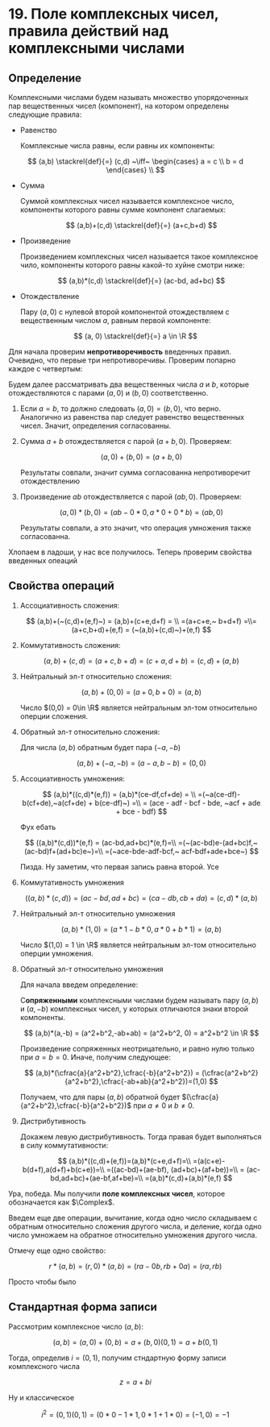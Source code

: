 # 19. Поле комплексных чисел, правила действий над комплексными числами

## Определение

Комплексными числами будем называть множество упорядоченных пар вещественных чисел (компонент), на котором определены следующие правила:

- Равенство
    
    Комплексные числа равны, если равны их компоненты:
    

$$
(a,b) \stackrel{def}{=} (c,d) ~\iff~ \begin{cases}
   a = c \\
   b = d
\end{cases} \\ 
$$

- Сумма
    
    Суммой комплексных чисел называется комплексное число, компоненты которого равны сумме компонент слагаемых:
    
    $$
    (a,b)+(c,d) \stackrel{def}{=} (a+c,b+d) 
    $$
    
- Произведение
    
    Произведением комплексных чисел называется такое комплексное чило, компоненты которого равны какой-то хуйне смотри ниже:
    
    $$
    (a,b)*(c,d) \stackrel{def}{=} (ac-bd, ad+bc)
    $$
    
- Отождествление
    
    Пару $(a,0)$ с нулевой второй компонентой отождествляем с вещественным числом $a$, равным первой компоненте:
    

$$
(a, 0) \stackrel{def}{=}  a \in \R
$$

Для начала проверим **непротиворечивость** введенных правил. Очевидно, что первые три непротиворечивы. Проверим попарно каждое с четвертым:

Будем далее рассматривать два вещественных числа $a$ и $b$, которые отождествляются с парами $(a, 0)$ и $(b, 0)$  соответственно.

1. Если $a = b$, то должно следовать $(a, 0) = (b, 0)$, что верно. Аналогично из равенства пар следует равенство вещественных чисел. Значит, определения согласованны.
2. Сумма $a+b$ отождествляется с парой $(a+b, 0)$. Проверяем:
    
    $$
    (a,0) + (b,0) = (a+b,0)
    $$
    
      Результаты совпали, значит сумма согласованна непротиворечит отождествлению
    
3. Произведение $ab$ отождествляется с парой $(ab, 0)$. Проверяем:
    
    $$
    (a,0)*(b,0)=(ab-0*0, a*0+0*b)=(ab,0)
    $$
    
    Результаты совпали, а это значит, что операция умножения также согласованна.
    

Хлопаем в ладоши, у нас все получилось. Теперь проверим свойства введенных опеаций

## Свойства операций

1. Ассоциативность сложения:
    
    $$
    (a,b)+(~(c,d)+(e,f)~) = (a,b)+(c+e,d+f) = \\ =(a+c+e,~ b+d+f) =\\= (a+c,b+d)+(e,f) = (~(a,b)+(c,d)~)+(e,f)
    $$
    
2. Коммутативность сложения:
    
    $$
    (a,b)+(c,d)=(a+c,b+d)=(c+a,d+b)= (c,d)+(a,b)
    $$
    
3. Нейтральный эл-т относительно сложения:
    
    $$
    (a,b)+(0,0) = (a+0,b+0)=(a,b)
    $$
    
    Число $(0,0) = 0\in \R$ является нейтральным эл-том относительно оперции сложения.
    
4. Обратный эл-т относительно сложения:
    
    Для числа $(a,b)$ обратным будет пара $(-a,-b)$
    
    $$
    (a,b)+(-a,-b)=(a-a,b-b)=(0,0)
    $$
    
5. Ассоциативность умножения:
    
    $$
    (a,b)*((c,d)*(e,f)) = (a,b)*(ce-df,cf+de) = \\ =(~a(ce-df)-b(cf+de),~a(cf+de) + b(ce-df)~) =\\ = (ace - adf - bcf - bde, ~acf + ade + bce - bdf)
    $$
    
    Фух ебать
    
    $$
    ((a,b)*(c,d))*(e,f) = (ac-bd,ad+bc)*(e,f)=\\
    =(~(ac-bd)e-(ad+bc)f,~(ac-bd)f+(ad+bc)e~)=\\
    =(~ace-bde-adf-bcf,~ acf-bdf+ade+bce~)
    $$
    
    Пизда. Ну заметим, что первая запись равна второй. Усе 
    
6. Коммутативность умножения
    
    $$
    ((a,b)*(c,d)) = (ac-bd,ad+bc) = (ca-db, cb+da) = (c,d)*(a,b)
    $$
    
7. Нейтральный эл-т относительно умножения
    
    $$
    (a,b)*(1,0)=(a*1-b*0, a*0+b*1)=(a,b)
    $$
    
    Число $(1,0) = 1 \in \R$ является нейтральным эл-том относительно оперции умножения.
    
8. Обратный эл-т относительно умножения
    
    Для начала введем определение:
    
    С**опряженными** комплексными числами будем называть пару $(a,b)$ и $(a,-b)$ комплексных чисел, у которых отличаются знаки второй компоненты.
    
    $$
    (a,b)*(a,-b) = (a^2+b^2,-ab+ab) = (a^2+b^2, 0) = a^2+b^2 \in \R
    $$
    
    Произведение сопряженных неотрицательно, и равно нулю только при $a=b=0$. Иначе, получим следующее:
    
    $$
    (a,b)*(\cfrac{a}{a^2+b^2},\cfrac{-b}{a^2+b^2}) = (\cfrac{a^2+b^2}{a^2+b^2},\cfrac{-ab+ab}{a^2+b^2})=(1,0)
    $$
    
    Получаем, что для пары $(a,b)$ обратной будет $(\cfrac{a}{a^2+b^2},\cfrac{-b}{a^2+b^2})$ при $a \ne0$ и $b \ne 0$.  
    
9. Дистрибутивность
    
    Докажем левую дистрибутивность. Тогда правая будет выполняться в силу коммутативности:
    
    $$
    (a,b)*((c,d)+(e,f))=(a,b)*(c+e,d+f)=\\
    =(a(c+e)-b(d+f),a(d+f)+b(c+e))=\\
    =((ac-bd)+(ae-bf), (ad+bc)+(af+be))=\\
    = (ac-bd,ad+bc)+(ae-bf,af+be)=\\
    =(a,b)*(c,d)+(a,b)*(e,f)
    $$
    

Ура, победа. Мы получили **поле комплексных чисел**, которое обозначается как $\Complex$.

Введем еще две операции, вычитание, когда одно число складываем с обратным относительно сложения другого числа, и деление, когда одно число умножаем на обратное относительно умножения другого числа.

Отмечу еще одно свойство:

$$
r*(a,b)=(r,0)*(a,b)=(ra-0b, rb+0a)=(ra,rb)
$$

Просто чтобы было

## Стандартная форма записи

Рассмотрим комплексное число $(a,b)$:

$$
(a,b)=(a,0)+(0,b)=a+(b,0)(0,1)=a+b(0,1)
$$

Тогда, определив $i = (0,1)$, получим стндартную форму записи комплексного числа

$$
z = a + bi
$$

Ну и классическое

$$
i^2=(0,1)(0,1)=(0*0-1*1,0*1+1*0)=(-1,0)=-1
$$
